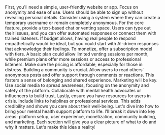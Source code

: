First, you'll need a simple, user-friendly website or app. Focus on anonymity and ease of use. Users should be able to sign up without revealing personal details. Consider using a system where they can create a temporary username or remain completely anonymous.
For the core feature, provide a text-based chat or venting space. Users can type out their issues, and you can offer automated responses or connect them with trained listeners. If budget allows, having real people to respond empathetically would be ideal, but you could start with AI-driven responses that acknowledge their feelings.
To monetize, offer a subscription model with tiers. A basic plan could allow limited venting sessions per month, while premium plans offer more sessions or access to professional listeners. Make sure the pricing is affordable, especially for those in distress.
Building a community is crucial. Allow users to read others' anonymous posts and offer support through comments or reactions. This fosters a sense of belonging and shared experience.
Marketing will be key. Use social media to spread awareness, focusing on the anonymity and safety of the platform. Collaborate with mental health advocates or influencers to build trust.
Lastly, ensure you have resources for users in crisis. Include links to helplines or professional services. This adds credibility and shows you care about their well-being.
Let's dive into how to bring your mental health support platform to life. I'll break it down into key areas: platform setup, user experience, monetization, community building, and marketing. Each section will give you a clear picture of what to do and why it matters. Let's make this idea a reality!
